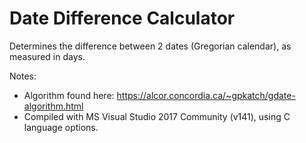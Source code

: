 # Date Difference Calculator
 
Determines the difference between 2 dates (Gregorian calendar), as measured in days.

Notes:
* Algorithm found here: https://alcor.concordia.ca/~gpkatch/gdate-algorithm.html
* Compiled with MS Visual Studio 2017 Community (v141), using C language options.
